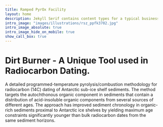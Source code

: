 ```yaml
---
title: Ramped PyrOx Facility
layout: home
description: Jekyll Serif contains content types for a typical business website. The theme is fully responsive, blazing fast and artfully illustrated.
intro_image: "images/illustrations/rsz_ppfk3702.jpg"
intro_image_absolute: true
intro_image_hide_on_mobile: true
show_call_box: true
---
```


# Dirt Burner - A Unique Tool used in Radiocarbon Dating.

A detailed programmed-temperature pyrolysis/combustion methodology for radiocarbon (14C) dating of Antarctic sub-ice shelf sediments. The method targets the autochthonous organic component in sediments that contain a distribution of acid-insoluble organic components from several sources of different ages. The approach has improved sediment chronology in organic-rich sediments proximal to Antarctic ice shelves by yielding maximum age constraints significantly younger than bulk radiocarbon dates from the same sediment horizons.
